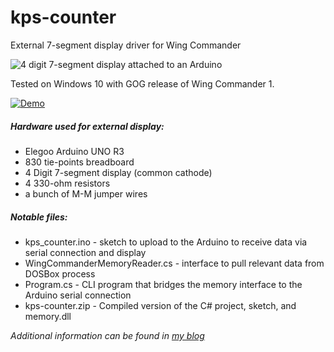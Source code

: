 # kps-counter
External 7-segment display driver for Wing Commander

![4 digit 7-segment display attached to an Arduino](https://drive.google.com/uc?export=view&id=1GX572G5cx3QwbIqyHrWrSDvsIwfwBXdj "4-digit 7-segment display")

Tested on Windows 10 with GOG release of Wing Commander 1.

[![Demo](https://img.youtube.com/vi/hQmGzvr_CLs/0.jpg)](https://www.youtube.com/watch?v=hQmGzvr_CLs)

##### Hardware used for external display:
- Elegoo Arduino UNO R3
- 830 tie-points breadboard
- 4 Digit 7-segment display (common cathode)
- 4 330-ohm resistors
- a bunch of M-M jumper wires

##### Notable files:
- kps_counter.ino - sketch to upload to the Arduino to receive data via serial connection and display
- WingCommanderMemoryReader.cs - interface to pull relevant data from DOSBox process
- Program.cs - CLI program that bridges the memory interface to the Arduino serial connection
- kps-counter.zip - Compiled version of the C# project, sketch, and memory.dll

*Additional information can be found in [my blog](http://gallagherdesign.net)*
